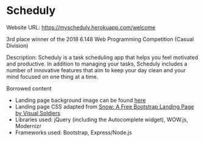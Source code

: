 # Scheduly

Website URL: https://myscheduly.herokuapp.com/welcome

3rd place winner of the 2018 6.148 Web Programming Competition (Casual Division)

Description: Scheduly is a task scheduling app that helps you feel motivated and productive. In addition to managing your 
tasks, Scheduly includes a number of innovative features that aim to keep your day clean and your mind focused on one thing 
at a time. 

Borrowed content 

- Landing page background image can be found [here](http://jackiedana.com/building-writing-community/laptop-journal-book-coffee/)
- Landing page CSS adapted from [Snow: A Free Bootstrap Landing Page by Visual Soldiers](https://dribbble.com/shots/2188757-Snow-A-Free-Bootstrap-Landing-Page)
- Libraries used: jQuery (including the Autocomplete widget), WOW.js, Modernizr
- Frameworks used: Bootstrap, Express/Node.js 
